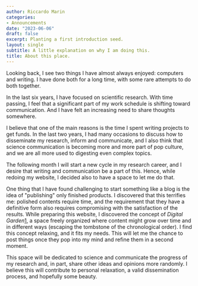 ```yaml
---
author: Riccardo Marin
categories:
- Announcements
date: "2023-06-06"
draft: false
excerpt: Planting a first introduction seed.
layout: single
subtitle: A little explanation on why I am doing this.
title: About this place.
---
```

Looking back, I see two things I have almost always enjoyed: computers and writing. I have done both for a long time, with some rare attempts to do both together.

In the last six years, I have focused on scientific research. With time passing, I feel that a significant part of my work schedule is shifting toward communication. And I have felt an increasing need to share thoughts somewhere.

I believe that one of the main reasons is the time I spent writing projects to get funds. In the last two years, I had many occasions to discuss how to disseminate my research, inform and communicate, and I also think that science communication is becoming more and more part of pop culture, and we are all more used to digesting even complex topics.

The following month I will start a new cycle in my research career, and I desire that writing and communication be a part of this. Hence, while redoing my website, I decided also to have a space to let me do that.

One thing that I have found challenging to start something like a blog is the idea of "publishing" only finished products. I discovered that this terrifies me: polished contents require time, and the requirement that they have a definitive form also requires compromising with the satisfaction of the results. While preparing this website, I discovered the concept of *Digital Garden*[1], a space freely organized where content might grow over time and in different ways (escaping the tombstone of the chronological order). I find this concept relaxing, and it fits my needs. This will let me the chance to post things once they pop into my mind and refine them in a second moment.

This space will be dedicated to science and communicate the progress of my research and, in part, share other ideas and opinions more randomly. I believe this will contribute to personal relaxation, a valid dissemination process, and hopefully some beauty.

[1]: https://maggieappleton.com/garden-history 'Maggie Appleton, A Brief History & Ethos of the Digital Garden'  